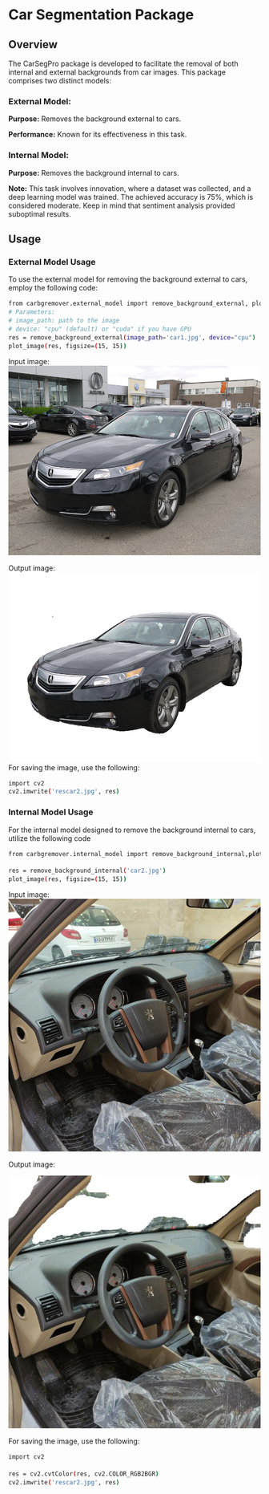 # Car Segmentation Package

## Overview
The CarSegPro package is developed to facilitate the removal of both internal and external backgrounds from car images. This package comprises two distinct models:

### External Model:

**Purpose:** Removes the background external to cars.

**Performance:** Known for its effectiveness in this task.

### Internal Model:

**Purpose:** Removes the background internal to cars.

**Note:** This task involves innovation, where a dataset was collected, and a deep learning model was trained. The achieved accuracy is 75%, which is considered moderate. Keep in mind that sentiment analysis provided suboptimal results.

## Usage
### External Model Usage
To use the external model for removing the background external to cars, employ the following code:
```bash
from carbgremover.external_model import remove_background_external, plot_image
# Parameters:
# image_path: path to the image
# device: "cpu" (default) or "cuda" if you have GPU
res = remove_background_external(image_path='car1.jpg', device="cpu")
plot_image(res, figsize=(15, 15))

```
Input image:
![Car Image](https://raw.githubusercontent.com/NechbaMohammed/CarSegPro/main/carbgremover/images/car1.jpg)


Output image:
![Car Image](https://raw.githubusercontent.com/NechbaMohammed/CarSegPro/main/carbgremover/images/rescar1.jpg)
For saving the image, use the following:
```bash
import cv2
cv2.imwrite('rescar2.jpg', res)
```

### Internal Model Usage
For the internal model designed to remove the background internal to cars, utilize the following code
```bash
from carbgremover.internal_model import remove_background_internal,plot_image

res = remove_background_internal('car2.jpg')
plot_image(res, figsize=(15, 15))
```

Input image:
![Car Image](https://raw.githubusercontent.com/NechbaMohammed/CarSegPro/main/carbgremover/images/car2.jpg)

Output image:

![Car Image](https://raw.githubusercontent.com/NechbaMohammed/CarSegPro/main/carbgremover/images/rescar2.jpg)

For saving the image, use the following:
```bash
import cv2

res = cv2.cvtColor(res, cv2.COLOR_RGB2BGR)
cv2.imwrite('rescar2.jpg', res)
```
